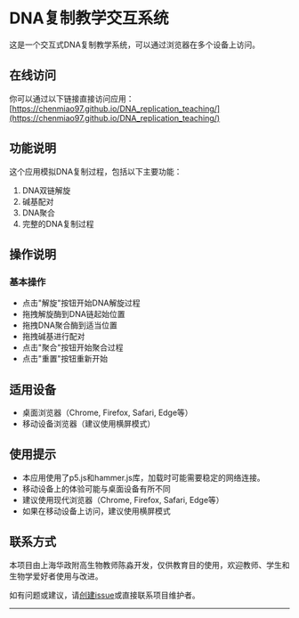 # DNA复制教学交互系统

这是一个交互式DNA复制教学系统，可以通过浏览器在多个设备上访问。

## 在线访问

你可以通过以下链接直接访问应用：
[https://chenmiao97.github.io/DNA_replication_teaching/](https://chenmiao97.github.io/DNA_replication_teaching/)

## 功能说明

这个应用模拟DNA复制过程，包括以下主要功能：

1. DNA双链解旋
2. 碱基配对
3. DNA聚合
4. 完整的DNA复制过程

## 操作说明

### 基本操作
- 点击"解旋"按钮开始DNA解旋过程
- 拖拽解旋酶到DNA链起始位置
- 拖拽DNA聚合酶到适当位置
- 拖拽碱基进行配对
- 点击"聚合"按钮开始聚合过程
- 点击"重置"按钮重新开始

## 适用设备

- 桌面浏览器（Chrome, Firefox, Safari, Edge等）
- 移动设备浏览器（建议使用横屏模式）

## 使用提示

- 本应用使用了p5.js和hammer.js库，加载时可能需要稳定的网络连接。
- 移动设备上的体验可能与桌面设备有所不同
- 建议使用现代浏览器（Chrome, Firefox, Safari, Edge等）
- 如果在移动设备上访问，建议使用横屏模式 

## 联系方式
本项目由上海华政附高生物教师陈淼开发，仅供教育目的使用，欢迎教师、学生和生物学爱好者使用与改进。

如有问题或建议，请[创建issue](https://github.com/chenmiao97/DNA_replication_teaching/issues)或直接联系项目维护者。

---
